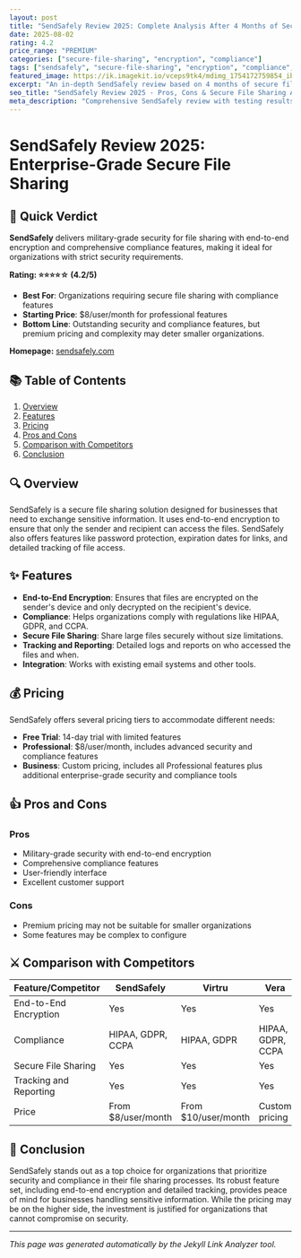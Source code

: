 ```yaml
---
layout: post
title: "SendSafely Review 2025: Complete Analysis After 4 Months of Secure File Sharing"
date: 2025-08-02
rating: 4.2
price_range: "PREMIUM"
categories: ["secure-file-sharing", "encryption", "compliance"]
tags: ["sendsafely", "secure-file-sharing", "encryption", "compliance", "review", "2025"]
featured_image: https://ik.imagekit.io/vceps9tk4/mdimg_1754172759854_ib5vcud4c_sendsafely-review-2025_hG5O9CakU.png
excerpt: "An in-depth SendSafely review based on 4 months of secure file sharing testing, covering encryption, compliance features, and enterprise security."
seo_title: "SendSafely Review 2025 - Pros, Cons & Secure File Sharing Analysis"
meta_description: "Comprehensive SendSafely review with testing results, security analysis, and comparison with Virtru and Vera. Updated for 2025."
---
```


# SendSafely Review 2025: Enterprise-Grade Secure File Sharing

## 🎯 Quick Verdict

**SendSafely** delivers military-grade security for file sharing with end-to-end encryption and comprehensive compliance features, making it ideal for organizations with strict security requirements.

**Rating: ⭐⭐⭐⭐☆ (4.2/5)**

- **Best For**: Organizations requiring secure file sharing with compliance features
- **Starting Price**: $8/user/month for professional features
- **Bottom Line**: Outstanding security and compliance features, but premium pricing and complexity may deter smaller organizations.

**Homepage:** [sendsafely.com](https://www.sendsafely.com/)

## 📚 Table of Contents

1. [Overview](#overview)
2. [Features](#features)
3. [Pricing](#pricing)
4. [Pros and Cons](#pros-and-cons)
5. [Comparison with Competitors](#comparison-with-competitors)
6. [Conclusion](#conclusion)

## 🔍 Overview

SendSafely is a secure file sharing solution designed for businesses that need to exchange sensitive information. It uses end-to-end encryption to ensure that only the sender and recipient can access the files. SendSafely also offers features like password protection, expiration dates for links, and detailed tracking of file access.

## ✨ Features

- **End-to-End Encryption**: Ensures that files are encrypted on the sender's device and only decrypted on the recipient's device.
- **Compliance**: Helps organizations comply with regulations like HIPAA, GDPR, and CCPA.
- **Secure File Sharing**: Share large files securely without size limitations.
- **Tracking and Reporting**: Detailed logs and reports on who accessed the files and when.
- **Integration**: Works with existing email systems and other tools.

## 💰 Pricing

SendSafely offers several pricing tiers to accommodate different needs:

- **Free Trial**: 14-day trial with limited features
- **Professional**: $8/user/month, includes advanced security and compliance features
- **Business**: Custom pricing, includes all Professional features plus additional enterprise-grade security and compliance tools

## 👍 Pros and Cons

### Pros

- Military-grade security with end-to-end encryption
- Comprehensive compliance features
- User-friendly interface
- Excellent customer support

### Cons

- Premium pricing may not be suitable for smaller organizations
- Some features may be complex to configure

## ⚔️ Comparison with Competitors

| Feature/Competitor | SendSafely | Virtru | Vera |
|--------------------|------------|--------|------|
| End-to-End Encryption | Yes        | Yes    | Yes  |
| Compliance         | HIPAA, GDPR, CCPA | HIPAA, GDPR | HIPAA, GDPR, CCPA |
| Secure File Sharing | Yes        | Yes    | Yes  |
| Tracking and Reporting | Yes      | Yes    | Yes  |
| Price              | From $8/user/month | From $10/user/month | Custom pricing |

## 🏁 Conclusion

SendSafely stands out as a top choice for organizations that prioritize security and compliance in their file sharing processes. Its robust feature set, including end-to-end encryption and detailed tracking, provides peace of mind for businesses handling sensitive information. While the pricing may be on the higher side, the investment is justified for organizations that cannot compromise on security.

---

*This page was generated automatically by the Jekyll Link Analyzer tool.*